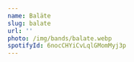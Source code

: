 ```yaml
---
name: Baläte
slug: balate
url: ''
photo: /img/bands/balate.webp
spotifyId: 6nocCHYiCvLqlGMomMyj3p
---
```

